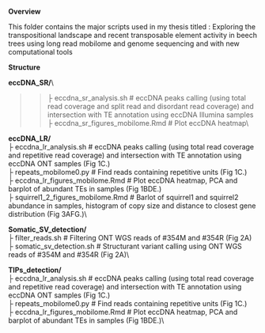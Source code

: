 **Overview**

This folder contains the major scripts used in my thesis titled : 
Exploring the transpositional landscape and recent transposable element activity in beech trees using long read mobilome and genome sequencing  and with new computational tools

**Structure**



**eccDNA_SR/**\
>>├ eccdna_sr_analysis.sh     # eccDNA peaks calling (using total read coverage and split read and disordant read coverage) and intersection with TE annotation using eccDNA Illumina samples\
>>├ eccdna_sr_figures_mobilome.Rmd    # Plot eccDNA heatmap\


**eccDNA_LR/**\
    ├ eccdna_lr_analysis.sh     # eccDNA peaks calling (using total read coverage and repetitive read coverage) and intersection with TE annotation using eccDNA ONT samples (Fig 1C.)\
      ├ repeats_mobilome0.py    # Find reads containing repetitive units (Fig 1C.)\
    ├ eccdna_lr_figures_mobilome.Rmd    # Plot eccDNA heatmap, PCA and barplot of abundant TEs in samples (Fig 1BDE.)\
    ├ squirrel1_2_figures_mobilome.Rmd    # Barlot of squirrel1 and squirrel2 abundance in samples, histogram of copy size and distance to closest gene distribution (Fig 3AFG.)\


**Somatic_SV_detection/**\
    ├ filter_reads.sh     # Filtering ONT WGS reads of #354M and #354R (Fig 2A)\
    ├ somatic_sv_detection.sh   # Structurant variant calling using ONT WGS reads of #354M and #354R (Fig 2A)\


**TIPs_detection/**\
    ├ eccdna_lr_analysis.sh     # eccDNA peaks calling (using total read coverage and repetitive read coverage) and intersection with TE annotation using eccDNA ONT samples (Fig 1C.)\
      ├ repeats_mobilome0.py    # Find reads containing repetitive units (Fig 1C.)\
    ├ eccdna_lr_figures_mobilome.Rmd    # Plot eccDNA heatmap, PCA and barplot of abundant TEs in samples (Fig 1BDE.)\
